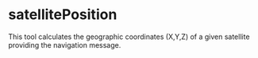 # satellitePosition
This tool calculates the geographic coordinates (X,Y,Z) of a given satellite providing the navigation message.
